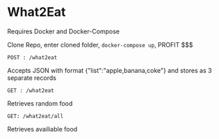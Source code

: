 # What2Eat

Requires Docker and Docker-Compose

Clone Repo, enter cloned folder, `docker-compose up`, PROFIT $$$

`POST : /what2eat`

Accepts JSON with format {"list":"apple,banana,coke"} and stores as 3 separate records

`GET : /what2eat`

Retrieves random food

`GET: /what2eat/all`

Retrieves availiable food

